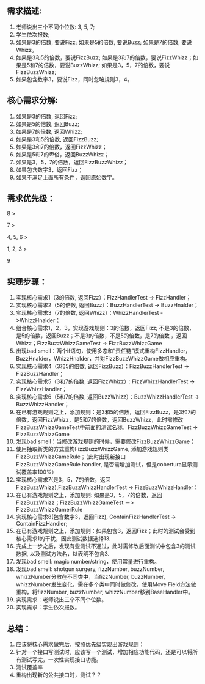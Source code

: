 ## 需求描述:
1. 老师说出三个不同个位数: 3, 5, 7;
2. 学生依次报数;
3. 如果是3的倍数, 要说Fizz; 如果是5的倍数, 要说Buzz; 如果是7的倍数, 要说Whizz。
4. 如果是3和5的倍数，要说FizzBuzz; 如果是3和7的倍数，要说FizzWhizz；如果是5和7的倍数，要说BuzzWhizz; 如果是3，5，7的倍数，要说FizzBuzzWhizz;
5. 如果包含数字3，要说Fizz，同时忽略规则3，4。


## 核心需求分解:
1. 如果是3的倍数, 返回Fizz;
2. 如果是5的倍数, 返回Buzz;
3. 如果是7的倍数, 返回Whizz;
4. 如果是3和5的倍数, 返回FizzBuzz;
5. 如果是3和7的倍数，返回FizzWhizz；
6. 如果是5和7的卑俗，返回BuzzWhizz；
7. 如果是3，5，7的倍数，返回FizzBuzzWhizz；
8. 如果包含数字3，返回Fizz；
9. 如果不满足上面所有条件，返回原始数字。

## 需求优先级：
8 > 

7 > 

4, 5, 6 >

1, 2, 3 >

9

## 实现步骤：

1. 实现核心需求1（3的倍数, 返回Fizz）：FizzHandlerTest -> FizzHandler；
2. 实现核心需求2（5的倍数, 返回Buzz）：BuzzHandlerTest -> BuzzHnalder；
3. 实现核心需求3（7的倍数, 返回Whizz）：WhizzHandlerTest ->WhizzHnalder；
4. 组合核心需求1，2，3，实现游戏规则：3的倍数，返回Fizz; 不是3的倍数，是5的倍数，返回Buzz；不是3的倍数，不是5的倍数，是7的倍数 ，返回Whizz；FizzBuzzWhizzGameTest -> FizzBuzzWhizzGame
5. 出现bad smell：两个if语句，使用多态和“责任链”模式重构FizzHandler，BuzzHnalder，WhizzHnalder，并对FizzBuzzWhizzGame做相应重构。
8. 实现核心需求4（3和5的倍数, 返回FizzBuzz）：FizzBuzzHandlerTest -> FizzBuzzHandler；
9. 实现核心需求5（3和7的倍数, 返回FizzWhizz）：FizzWhizzHandlerTest -> FizzWhizzHandler；
10. 实现核心需求6（5和7的倍数, 返回BuzzWhizz）：BuzzWhizzHandlerTest -> BuzzWhizzHandler；
11. 在已有游戏规则之上，添加规则：是3和5的倍数，返回FizzBuzz，是3和7的倍数，返回FizzWhizz，是5和7的倍数，返回BuzzWhizz，此时需修改FizzBuzzWhizzGameTest中前面的测试名称。FizzBuzzWhizzGameTest -> FizzBuzzWhizzGame
13. 发现bad smell：当修改游戏规则的时候，需要修改FizzBuzzWhizzGame；
14. 使用抽取新类的方式重构FizzBuzzWhizzGame, 添加游戏规则类FizzBuzzWhizzGameRule；（此时出现新接口FizzBuzzWhizzGameRule.handler, 是否需增加测试，但是cobertura显示测试覆盖率100%）
15. 实现核心需求7(是3，5，7的倍数，返回FizzBuzzWhizz),FizzBuzzWhizzHandlerTest -> FizzBuzzWhizzHandler；
16. 在已有游戏规则之上，添加规则: 如果是3，5，7的倍数，返回FizzBuzzWhizz；FizzBuzzWhizzGameTest －> FizzBuzzWhizzGamerRule
17.  实现核心需求8(包含数字3，返回Fizz), ContainFizzHandlerTest -> ContainFizzHandler;
18. 在已有游戏规则之上，添加规则：如果包含3，返回Fizz；此时的测试会受到核心需求1的干扰，因此测试数据选择13.
19. 完成上一步之后，发现有些测试不通过，此时需修改后面测试中包含3的测试数据, 以及测试方法名，以表明不包含3.
20. 发现bad smell: magic number/string，使用常量进行重构。
21. 发现bad smell: shotgun surgery, fizzNumber, buzzNumber, whizzNumber分散在不同类中，当fizzNumber, buzzNumber, whizzNumber发生变化，需在多个类中同时做修改，使用Move Field方法做重构，将fizzNumber, buzzNumber, whizzNumber移到BaseHandler中。
22. 实现需求：老师说出三个不同个位数。
23. 实现需求：学生依次报数。

## 总结：

1. 应该将核心需求做完后，按照优先级实现出游戏规则；
2. 针对一个接口写测试时，应该写一个测试，增加相应功能代码，还是可以将所有测试写完，一次性实现接口功能。
3. 测试覆盖率
4. 重构出现新的公共接口时，测试？？




